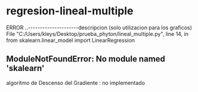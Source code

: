 # regresion-lineal-multiple
ERROR ..---------------------descripcion (solo utilizacion para los graficos)
File "C:/Users/kleys/Desktop/prueba_phyton/lineal_multiple.py", line 14, in <module>
    from skalearn.linear_model import LinearRegression

ModuleNotFoundError: No module named 'skalearn'
--------------------------------------------------------------
algoritmo de Descenso del Gradiente : no implementado
